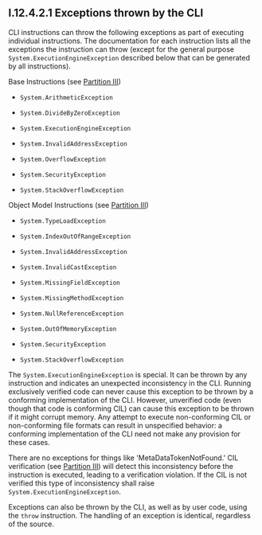## I.12.4.2.1 Exceptions thrown by the CLI

CLI instructions can throw the following exceptions as part of executing individual instructions. The documentation for each instruction lists all the exceptions the instruction can throw (except for the general purpose `System.ExecutionEngineException` described below that can be generated by all instructions).

Base Instructions (see [Partition III](iii.3-base-instructions.md))

 * `System.ArithmeticException`

 * `System.DivideByZeroException`

 * `System.ExecutionEngineException`

 * `System.InvalidAddressException`

 * `System.OverflowException`

 * `System.SecurityException`

 * `System.StackOverflowException`

Object Model Instructions (see [Partition III](iii.4-object-model-instructions.md))

 * `System.TypeLoadException`

 * `System.IndexOutOfRangeException`

 * `System.InvalidAddressException`

 * `System.InvalidCastException`

 * `System.MissingFieldException`

 * `System.MissingMethodException`

 * `System.NullReferenceException`

 * `System.OutOfMemoryException`

 * `System.SecurityException`

 * `System.StackOverflowException`

The `System.ExecutionEngineException` is special. It can be thrown by any instruction and indicates an unexpected inconsistency in the CLI. Running exclusively verified code can never cause this exception to be thrown by a conforming implementation of the CLI. However, unverified code (even though that code is conforming CIL) can cause this exception to be thrown if it might corrupt memory. Any attempt to execute non-conforming CIL or non-conforming file formats can result in unspecified behavior: a conforming implementation of the CLI need not make any provision for these cases.

There are no exceptions for things like 'MetaDataTokenNotFound.' CIL verification (see [Partition III](iii.4-object-model-instructions.md)) will detect this inconsistency before the instruction is executed, leading to a verification violation. If the CIL is not verified this type of inconsistency shall raise `System.ExecutionEngineException`.

Exceptions can also be thrown by the CLI, as well as by user code, using the `throw` instruction. The handling of an exception is identical, regardless of the source.
